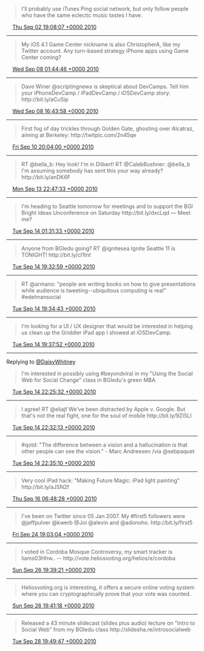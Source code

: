> I'll probably use iTunes Ping social network, but only follow people who have the same eclectic music tastes I have\.

<img src="../../media/tweet.ico" width="12" /> [Thu Sep 02 19:08:07 +0000 2010](https://twitter.com/ChristopherA/status/22822823995)

----

> My iOS 4\.1 Game Center nickname is also ChristopherA, like my Twitter account\. Any turn\-based strategy iPhone apps using Game Center coming?

<img src="../../media/tweet.ico" width="12" /> [Wed Sep 08 01:44:46 +0000 2010](https://twitter.com/ChristopherA/status/23872400957)

----

> Dave Winer @scriptingnews is skeptical about DevCamps\. Tell him your iPhoneDevCamp / iPadDevCamp / iOSDevCamp story: http://bit\.ly/aCuSip

<img src="../../media/tweet.ico" width="12" /> [Wed Sep 08 16:43:58 +0000 2010](https://twitter.com/ChristopherA/status/23929881409)

----

> First fog of day trickles through Golden Gate, ghosting over Alcatraz, aiming at Berkeley:  http://twitpic\.com/2n45qe

<img src="../../media/tweet.ico" width="12" /> [Fri Sep 10 20:04:00 +0000 2010](https://twitter.com/ChristopherA/status/24133747510)

----

> RT @bella\_b: Hey look\! I'm in Dilbert\! RT @CalebBushner: @bella\_b I'm assuming somebody has sent this your way already? http://bit\.ly/anDK6F

<img src="../../media/tweet.ico" width="12" /> [Mon Sep 13 22:47:33 +0000 2010](https://twitter.com/ChristopherA/status/24421754644)

----

> I'm heading to Seattle tomorrow for meetings and to support the BGI Bright Ideas Unconference on Saturday http://bit\.ly/dxcLqd — Meet me?

<img src="../../media/tweet.ico" width="12" /> [Tue Sep 14 01:31:33 +0000 2010](https://twitter.com/ChristopherA/status/24434107759)

----

> Anyone from BGIedu going? RT @ignitesea Ignite Seattle 11 is TONIGHT\! http://bit\.ly/cI1tnt

<img src="../../media/tweet.ico" width="12" /> [Tue Sep 14 19:32:59 +0000 2010](https://twitter.com/ChristopherA/status/24503032143)

----

> RT @armano: "people are writing books on how to give presentations while audience is tweeting\-\-ubiquitous computing is real" \#edelmansocial

<img src="../../media/tweet.ico" width="12" /> [Tue Sep 14 19:34:43 +0000 2010](https://twitter.com/ChristopherA/status/24503142973)

----

> I'm looking for a UI / UX designer that would be interested in helping us clean up the Griddler iPad app I showed at iOSDevCamp\.

<img src="../../media/tweet.ico" width="12" /> [Tue Sep 14 19:37:52 +0000 2010](https://twitter.com/ChristopherA/status/24503340515)

----

Replying to [@DaisyWhitney](https://twitter.com/DaisyWhitney/status/24496016208)

> I'm interested in possibly using \#beyondviral in my "Using the Social Web for Social Change" class in BGIedu's green MBA

<img src="../../media/tweet.ico" width="12" /> [Tue Sep 14 22:25:32 +0000 2010](https://twitter.com/ChristopherA/status/24514119389)

----

> I agree\! RT @eliajf We've been distracted by Apple v\. Google\. But that's not the real fight, one for the soul of mobile http://bit\.ly/9ZI5LI

<img src="../../media/tweet.ico" width="12" /> [Tue Sep 14 22:32:13 +0000 2010](https://twitter.com/ChristopherA/status/24514599510)

----

> \#qotd: "The difference between a vision and a hallucination is that other people can see the vision\." \- Marc Andreesen /via @sebpaquet

<img src="../../media/tweet.ico" width="12" /> [Tue Sep 14 22:35:10 +0000 2010](https://twitter.com/ChristopherA/status/24514809839)

----

> Very cool iPad hack: "Making Future Magic: iPad light painting" http://bit\.ly/aJSN2f

<img src="../../media/tweet.ico" width="12" /> [Thu Sep 16 06:48:28 +0000 2010](https://twitter.com/ChristopherA/status/24642675171)

----

> I've been on Twitter since 05 Jan 2007\. My \#first5 followers were @jeffpulver @kwerb @Joi @alevin and @adonoho\. http://bit\.ly/first5

<img src="../../media/tweet.ico" width="12" /> [Fri Sep 24 19:03:04 +0000 2010](https://twitter.com/ChristopherA/status/25430656938)

----

> I voted in Cordoba Mosque Controversy, my smart tracker is liams03Hhw\.\. \-\- http://vote\.heliosvoting\.org/helios/e/cordoba

<img src="../../media/tweet.ico" width="12" /> [Sun Sep 26 19:39:21 +0000 2010](https://twitter.com/ChristopherA/status/25618008447)

----

> Heliosvoting\.org is interesting, it offers a secure online voting system where you can cryptographically prove that your vote was counted\.

<img src="../../media/tweet.ico" width="12" /> [Sun Sep 26 19:41:18 +0000 2010](https://twitter.com/ChristopherA/status/25618152071)

----

> Released a 43 minute slidecast \(slides plus audio\) lecture on "Intro to Social Web" from my BGIedu class http://slidesha\.re/introsocialweb

<img src="../../media/tweet.ico" width="12" /> [Tue Sep 28 19:49:47 +0000 2010](https://twitter.com/ChristopherA/status/25814602463)